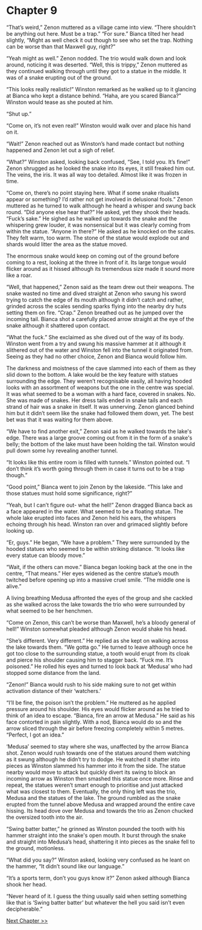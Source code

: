 # Chapter 9

“That’s weird,” Zenon muttered as a village came into view. “There shouldn’t be anything out here. Must be a trap.” 
“For sure.” Bianca tilted her head slightly, “Might as well check it out though to see who set the trap. Nothing can be worse than that Maxwell guy, right?”

“Yeah might as well.” Zenon nodded. The trio would walk down and look around, noticing it was deserted. “Well, this is trippy,” Zenon muttered as they continued walking through until they got to a statue in the middle. It was of a snake erupting out of the ground.

“This looks really realistic!” Winston remarked as he walked up to it glancing at Bianca who kept a distance behind. “Haha, are you scared Bianca?” Winston would tease as she pouted at him.

“Shut up.”

“Come on, it’s not even real!” Winston would walk over and place his hand on it.

“Wait!” Zenon reached out as Winston’s hand made contact but nothing happened and Zenon let out a sigh of relief. 

“What?” Winston asked, looking back confused, “See, I told you. It’s fine!” Zenon shrugged as he looked the snake into its eyes, it still freaked him out. The veins, the iris. It was all way too detailed. Almost like it was frozen in time.

“Come on, there’s no point staying here. What if some snake ritualists appear or something? I’d rather not get involved in delusional fools.” Zenon muttered as he turned to walk although he heard a whisper and swung back round. “Did anyone else hear that?” He asked, yet they shook their heads. “Fuck’s sake.” He sighed as he walked up towards the snake and the whispering grew louder, it was nonsensical but it was clearly coming from within the statue. “Anyone in there?” He asked as he knocked on the scales. They felt warm, too warm. The stone of the statue would explode out and shards would litter the area as the statue moved.

The enormous snake would keep on coming out of the ground before coming to a rest, looking at the three in front of it. Its large tongue would flicker around as it hissed although its tremendous size made it sound more like a roar. 

“Well, that happened,” Zenon said as the team drew out their weapons. The snake wasted no time and dived straight at Zenon who swung his sword trying to catch the edge of its mouth although it didn’t catch and rather, grinded across the scales sending sparks flying into the nearby dry huts setting them on fire. “Crap.” Zenon breathed out as he jumped over the incoming tail. Bianca shot a carefully placed arrow straight at the eye of the snake although it shattered upon contact.

“What the fuck.” She exclaimed as she dived out of the way of its body. Winston went from a try and swung his massive hammer at it although it slithered out of the water and Winston fell into the tunnel it originated from. Seeing as they had no other choice, Zenon and Bianca would follow him.

The darkness and moistness of the cave slammed into each of them as they slid down to the bottom. A lake would be the key feature with statues surrounding the edge. They weren’t recognisable easily, all having hooded looks with an assortment of weapons but the one in the centre was special. It was what seemed to be a woman with a hard face, covered in snakes. No. She was made of snakes. Her dress tails ended in snake tails and each strand of hair was a snake in itself. It was unnerving. Zenon glanced behind him but it didn’t seem like the snake had followed them down, yet. The best bet was that it was waiting for them above.

“We have to find another exit,” Zenon said as he walked towards the lake's edge. There was a large groove coming out from it in the form of a snake's belly; the bottom of the lake must have been holding the tail. Winston would pull down some Ivy revealing another tunnel.

“It looks like this entire room is filled with tunnels.” Winston pointed out. “I don’t think it’s worth going through them in case it turns out to be a trap though.”

“Good point,” Bianca went to join Zenon by the lakeside. “This lake and those statues must hold some significance, right?” 

“Yeah, but I can’t figure out- what the hell!” Zenon dragged Bianca back as a face appeared in the water. What seemed to be a floating statue. The whole lake erupted into faces and Zenon held his ears, the whispers echoing through his head. Winston ran over and grimaced slightly before looking up. 

“Er, guys.” He began, “We have a problem.” They were surrounded by the hooded statues who seemed to be within striking distance. “It looks like every statue can bloody move.”

“Wait, if the others can move.” Bianca began looking back at the one in the centre, “That means.” Her eyes widened as the centre statue’s mouth twitched before opening up into a massive cruel smile. “The middle one is alive.” 

A living breathing Medusa affronted the eyes of the group and she cackled as she walked across the lake towards the trio who were surrounded by what seemed to be her henchmen. 

“Come on Zenon, this can’t be worse than Maxwell, he’s a bloody general of hell!” Winston somewhat pleaded although Zenon would shake his head. 

“She’s different. Very different.” He replied as she kept on walking across the lake towards them. “We gotta go.” He turned to leave although once he got too close to the surrounding statue, a tooth would erupt from its cloak and pierce his shoulder causing him to stagger back. “Fuck me. It’s poisoned.” He rolled his eyes and turned to look back at ‘Medusa’ who had stopped some distance from the land. 

“Zenon!” Bianca would rush to his side making sure to not get within activation distance of their ‘watchers.’ 

“I’ll be fine, the poison isn’t the problem.” He muttered as he applied pressure around his shoulder. His eyes would flicker around as he tried to think of an idea to escape. “Bianca, fire an arrow at Medusa.” He said as his face contorted in pain slightly. With a nod, Bianca would do so and the arrow sliced through the air before freezing completely within 5 metres. “Perfect, I got an idea.”

‘Medusa’ seemed to stay where she was, unaffected by the arrow Bianca shot. Zenon would rush towards one of the statues around them watching as it swung although he didn’t try to dodge. He watched it shatter into pieces as Winston slammed his hammer into it from the side. The statue nearby would move to attack but quickly divert its swing to block an incoming arrow as Winston then smashed this statue once more. Rinse and repeat, the statues weren’t smart enough to prioritise and just attacked what was closest to them. Eventually, the only thing left was the trio, Medusa and the statues of the lake. The ground rumbled as the snake erupted from the tunnel above Medusa and wrapped around the entire cave hissing. Its head dove over Medusa and towards the trio as Zenon chucked the oversized tooth into the air.

“Swing batter batter,” he grinned as Winston pounded the tooth with his hammer straight into the snake's open mouth. It burst through the snake and straight into Medusa’s head, shattering it into pieces as the snake fell to the ground, motionless. 

“What did you say?” Winston asked, looking very confused as he leant on the hammer, “It didn’t sound like our language.”

“It’s a sports term, don’t you guys know it?” Zenon asked although Bianca shook her head. 

“Never heard of it. I guess the thing usually said when setting something like that is ‘Swing batter batter’ but whatever the hell you said isn’t even decipherable.”

[Next Chapter >>](<Chapter 10.md>)